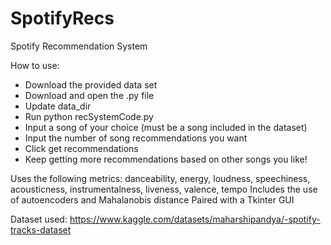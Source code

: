 # SpotifyRecs

Spotify Recommendation System 

How to use:
- Download the provided data set
- Download and open the .py file
- Update data_dir 
- Run python recSystemCode.py
- Input a song of your choice (must be a song included in the dataset)
- Input the number of song recommendations you want
- Click get recommendations
- Keep getting more recommendations based on other songs you like!

Uses the following metrics: danceability, energy, loudness, speechiness, acousticness, instrumentalness, liveness, valence, tempo
Includes the use of autoencoders and Mahalanobis distance
Paired with a Tkinter GUI

Dataset used: https://www.kaggle.com/datasets/maharshipandya/-spotify-tracks-dataset
